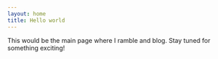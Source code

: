 ```yaml
---
layout: home
title: Hello world
---
```


This would be the main page where I ramble and blog. Stay tuned for something exciting!
